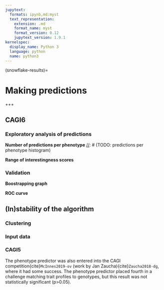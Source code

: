 ```yaml
---
jupytext:
  formats: ipynb,md:myst
  text_representation:
    extension: .md
    format_name: myst
    format_version: 0.12
    jupytext_version: 1.9.1
kernelspec:
  display_name: Python 3
  language: python
  name: python3
---
```


(snowflake-results)=
# Making predictions


+++

## CAGI6


[//]: # (TODO: write)

### Exploratory analysis of predictions
**Number of predictions per phenotype**
[//]: # (TODO: predictions per phenotype histogram)

**Range of interestingness scores**

### Validation
[//]: # (TODO: write)
**Boostrapping graph**

**ROC curve**

## (In)stability of the algorithm

### Clustering

### Input data

### CAGI5

The phenotype predictor was also entered into the CAGI competition{cite}`McInnes2019-ov` (work by Jan Zaucha){cite}`Zaucha2018-dg`, where it had some success. 
The phenotype predictor placed fourth in a challenge matching trait profiles to genotypes, but this result was not statistically significant (p>0.05).
